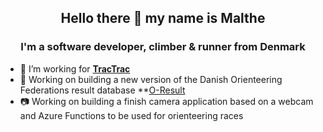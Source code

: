 <h2 align="center">Hello there 👋 my name is Malthe</h2>
<h3 align="center">I'm a software developer, climber & runner from Denmark</h3>

- 🏢 I’m working for **[TracTrac](https://tractrac.com/)**
- 🥈 Working on building a new version of the Danish Orienteering Federations result database **[O-Result](https://o-result.dk/)
- 📷 Working on building a finish camera application based on a webcam and Azure Functions to be used for orienteering races 
